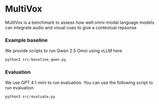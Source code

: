 # MultiVox

MultiVox is a benchmark to assess how well omni-modal language models can integrate audio and visual cues to give a contextual repsonse

### Example baseline

We provide scripts to run Qwen 2.5 Omni using vLLM here

```python
python3 src/baseline_qwen.py
```

### Evaluation

We use GPT 4.1-mini to run evaluation. You can use the following script to run evaluation

```python
python3 src/evaluate.py
```